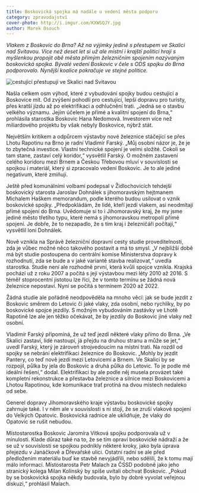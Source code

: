 ```yaml
---
title: Boskovická spojka má nadále u vedení města podporu
category: zpravodajství
cover-photo: http://i.imgur.com/KXWSQJY.jpg
author: Marek Osouch
---
```


*Vlakem z Boskovic do Brna? Až na výjimky jedině s přestupem ve Skalici nad Svitavou. Více než deset let si už ale místní i krajští politici hrají s myšlenkou propojit obě města přímým železničním spojením nazývaným boskovická spojka. Bývalé vedení Boskovic v čele s ODS spojku do Brna podporovalo. Nynější koalice pokračuje ve stejné politice.*

<img src="http://i.imgur.com/KXWSQJY.jpg" alt="cestující přestupují ve Skalici nad Svitavou" class="img-responsive">

Našla celkem osm výhod, které z vybudování spojky budou cestující a Boskovice mít. Od zvýšení pohodlí pro cestující, lepší dopravu pro turisty, přes kratší jízdu až po elektrifikaci a odhlučnění trati. „Jedná se o stavbu velkého významu. Jejím účelem je přímé a kvalitní spojení do Brna,“ prohlásila starostka Boskovic Hana Nedomová. Investorem více než miliardového projektu by však nebyly Boskovice, nýbrž stát.

Největším kritikem a odpůrcem výstavby nové železnice stáčející se přes Lhotu Rapotinu na Brno je radní Vladimír Farský. „Můj osobní názor je, že je to zbytečná investice. Vlastní technické spojení je velmi složité. Cokoli se tam stane, zastaví celý koridor,“ vysvětlil Farský. O možném zastavení celého koridoru mezi Brnem a Českou Třebovou mluví v souvislosti se spojkou i materiál, který si zpracovalo vedení Boskovic. Je to ale jediné negativum, které zmiňují.

Ještě před komunálními volbami podepsal v Židlochovicích tehdejší boskovický starosta Jaroslav Dohnálek s jihomoravským hejtmanem Michalem Haškem memorandum, podle kterého budou usilovat o vznik boskovické spojky. „Předpokládám, že lidé, kteří jezdí vlakem, asi neodmítají přímé spojení do Brna. Uvědomuje si to i Jihomoravský kraj, že my jsme jediné město třetího typu, které nemá s jihomoravskou metropolí přímé spojení. Je dobře, že to nezapadlo, že s tím kraj i železničáři počítají,“ vysvětlil loni Dohnálek.

Nově vznikla na Správě železniční dopravní cesty studie proveditelnosti, zda je vůbec možné něco takového postavit a má to smysl. „V nejbližší době má být studie postoupena do centrální komise Ministerstva dopravy k rozhodnutí, zda se bude a v jaké variantě stavba realizovat,“ uvedla starostka. Studie není ale rozhodně první, která kvůli spojce vznikla. Krajská pochází už z roku 2007 a počítá s její výstavbou mezi léty 2010 až 2016. S téměř stoprocentní jistotou lze říci, že v tomto termínu se žádná nová železnice nepostaví. Nyní se počítá s termínem 2020 až 2022.

Žádná studie ale pořádně neodpověděla na mnoho věcí: jak se bude jezdit z Boskovic směrem do Letovic či jaké vlaky, zda osobní, nebo rychlíky, by po boskovické spojce jezdily. S možným vybudováním zastávky ve Lhotě Rapotině lze ale jen těžko očekávat, že by jezdily do Boskovic jiné vlaky než osobní.

Vladimír Farský připomíná, že už teď jezdí některé vlaky přímo do Brna. „Ve Skalici zastaví, lidé nastoupí, já přejdu na druhou stranu a může se jet,“ uvedl Farský, který je zároveň strojvedoucím na místní trati. Na rozdíl od spojky se nebrání elektrifikaci železnice do Boskovic. „Mohly by jezdit Pantery, co teď nově jezdí mezi Letovicemi a Brnem. Ve Skalici by se rozpojil, půlka by jela do Boskovic a druhá půlka do Letovic. To je podle mě ideální řešení,“ dodal. Elektrifikaci by ale podle něj musela provázet také kompletní rekonstrukce a přestavba železnice a silnice mezi Boskovicemi a Lhotou Rapotinou, kde komunikace trať protíná na dvou místech nedaleko od sebe.

Generel dopravy Jihomoravského kraje výstavbu boskovické spojky zahrnuje také. I v něm ale v souvislosti  s ní stojí, že se zruší vlakové spojení do Velkých Opatovic. Boskovická radnice ale uklidňuje, že vlaky do Opatovic se rušit nebudou.

Místostarostka Boskovic Jaromíra Vítková spojku podporovala už v minulosti. Klade důraz také na to, že se tím opraví boskovické nádraží a že se už v souvislosti se spojkou podnikly některé kroky, jako byla úprava přejezdu v Janáčkově a Dřevařské ulici. Ostatní radní se ale před předložením materiálu buď ke stavbě nevyjádřili, nebo sdělili, že k tomu mají málo informací. Místostarosta Petr Malach za ČSSD podobně jako jeho stranický kolega Milan Kolínský by spíše uvítali obchvat Boskovic. „Pokud by se boskovická spojka někdy budovala, bylo by dobré vyvolat veřejnou diskuzi,“ prohlásil Malach.
